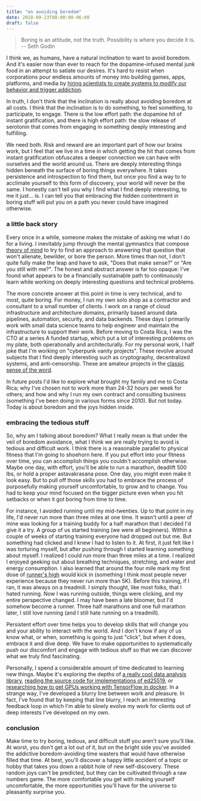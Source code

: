 ```yaml
---
title: "on avoiding boredom"
date: 2018-09-23T08:00:00-06:00
draft: false
---
```


> Boring is an attitude, not the truth. Possibility is where you decide it is.
> -- Seth Godin

I think we, as humans, have a natural inclination to want to avoid boredom. And it's easier now than ever to reach for the dopamine-infused mental junk food in an attempt to satiate our desires. It's hard to resist when corporations pour endless amounts of money into building games, apps, platforms, and media by [hiring scientists to create systems to modify our behavior and trigger addiction](https://www.1843magazine.com/features/the-scientists-who-make-apps-addictive). 

In truth, I don't think that the inclination is really about avoiding boredom at all costs. I think that the inclination is to do something, to feel something, to participate, to engage. There is the low effort path: the dopamine hit of instant gratification, and there is high effort path: the slow release of serotonin that comes from engaging in something deeply interesting and fulfilling.

We need both. Risk and reward are an important part of how our brains work, but I feel that we live in a time in which getting the hit that comes from instant gratification obfuscates a deeper connection we can have with ourselves and the world around us. There are deeply interesting things hidden beneath the surface of boring things everywhere. It takes persistence and introspection to find them, but once you find a way to to acclimate yourself to this form of discovery, your world will never be the same. I honestly can't tell you why I find what I find deeply interesting, to me it just... is. I can tell you that embracing the hidden contentment in boring stuff will put you on a path you never could have imagined otherwise.

### a little back story

Every once in a while, someone makes the mistake of asking me what I do for a living. I inevitably jump through the mental gymnastics that compose [theory of mind](https://en.wikipedia.org/wiki/Theory_of_mind) to try to find an approach to answering that question that won't alienate, bewilder, or bore the person. More times than not, I don't quite fully make the leap and have to ask, "Does that make sense?" or "Are you still with me?". The honest and abstract answer is far too opaque: I've found what appears to be a financially sustainable path to continuously learn while working on deeply interesting questions and technical problems.

The more concrete answer at this point in time is very technical, and to most, quite boring. For money, I run my own solo shop as a contractor and consultant to a small number of clients. I work on a range of cloud infrastructure and architecture domains, primarily based around data pipelines, automation, security, and data backends. These days I primarily work with small data science teams to help engineer and maintain the infrastructure to support their work. Before moving to Costa Rica, I was the CTO at a series A funded startup, which put a lot of interesting problems on my plate, both operationally and architecturally. For my personal work, I half joke that I'm working on "cyberpunk vanity projects". These revolve around subjects that I find deeply interesting such as cryptography, decentralized systems, and anti-censorship. These are amateur projects in the [classic sense of the word](https://en.wikipedia.org/wiki/Amateur).

In future posts I'd like to explore what brought my family and me to Costa Rica; why I've chosen not to work more than 24-32 hours per week for others; and how and why I run my own contract and consulting business (something I've been doing in various forms since 2010). But not today. Today is about boredom and the joys hidden inside.

### embracing the tedious stuff

So, why am I talking about boredom? What I really mean is that under the veil of boredom avoidance, what I think we are really trying to avoid is tedious and difficult work. I think there is a reasonable parallel to physical fitness that I'm going to shoehorn here. If you put effort into your fitness over time, you can accomplish things you couldn't accomplish otherwise. Maybe one day, with effort, you'll be able to run a marathon, deadlift 500 lbs, or hold a proper astavakrasana pose. One day, you might even make it look easy. But to pull off those skills you had to embrace the process of purposefully making yourself uncomfortable, to grow and to change. You had to keep your mind focused on the bigger picture even when you hit setbacks or when it got boring from time to time.

For instance, I avoided running until my mid-twenties. Up to that point in my life, I'd never run more than three miles at one time. It wasn't until a peer of mine was looking for a training buddy for a half marathon that I decided I'd give it a try. A group of us started training (we were all beginners). Within a couple of weeks of starting training everyone had dropped out but me. But something had clicked and I knew I had to listen to it. At first, it just felt like I was torturing myself, but after pushing through I started learning something about myself. I realized I could run more than three miles at a time. I realized I enjoyed geeking out about breathing techniques, stretching, and water and energy consumption. I also learned that around the four mile mark my first dose of [runner's high](https://en.wikipedia.org/wiki/Runner%27s_high) would kick in (something I think most people never experience because they never run more than 5K). Before this training, if I ran, it was always on a treadmill. I simply thought, like most folks, that I hated running. Now I was running outside, things were clicking, and my entire perspective changed. I may have been a late bloomer, but I'd somehow become a runner. Three half marathons and one full marathon later, I still love running (and I still hate running on a treadmill).

Persistent effort over time helps you to develop skills that will change you and your ability to interact with the world. And I don't know if any of us know what, or when, something is going to just "click", but when it does, embrace it and dive deep. We have to make opportunities to systematically push our discomfort and engage with tedious stuff so that we can discover what we truly find fascinating.

Personally, I spend a considerable amount of time dedicated to learning new things. Maybe it's exploring the depths of [a really cool data analysis library](https://pandas.pydata.org/), [reading the source code for implementations of ed25519](https://github.com/golang/crypto/blob/master/ed25519/ed25519.go), or [researching how to get GPUs working with TensorFlow in docker](https://github.com/NVIDIA/nvidia-docker). In a strange way, I've developed a blurry line between work and pleasure. In fact, I've found that by keeping that line blurry, I reach an interesting feedback loop in which I'm able to slowly evolve my work for clients out of deep interests I've developed on my own.

### conclusion

Make time to try boring, tedious, and difficult stuff you aren't sure you'll like. At worst, you don't get a lot out of it, but on the bright side you've avoided the addictive boredom-avoiding time wasters that would have otherwise filled that time. At best, you'll discover a happy little accident of a topic or hobby that takes you down a rabbit hole of new self-discovery. These random joys can't be predicted, but they can be cultivated through a raw numbers game. The more comfortable you get with making yourself uncomfortable, the more opportunities you'll have for the universe to pleasantly surprise you.


